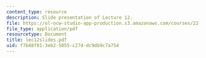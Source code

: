 ```yaml
---
content_type: resource
description: Slide presentation of Lecture 12.
file: https://ol-ocw-studio-app-production.s3.amazonaws.com/courses/22-812j-managing-nuclear-technology-spring-2004/f7b48f013eb25055c27ddc9db9c7a754_lec12slides.pdf
file_type: application/pdf
resourcetype: Document
title: lec12slides.pdf
uid: f7b48f01-3eb2-5055-c27d-dc9db9c7a754
---
```


